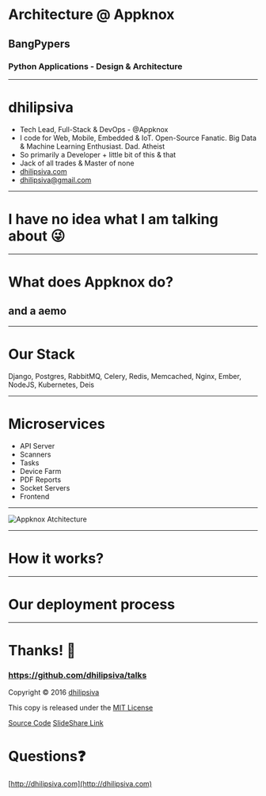<!--
$theme: gaia
template: invert
-->

# Architecture @ Appknox

## BangPypers

### Python Applications - Design & Architecture

---

# dhilipsiva
- Tech Lead, Full-Stack & DevOps - @Appknox
- I code for Web, Mobile, Embedded & IoT. Open-Source Fanatic. Big Data & Machine Learning Enthusiast. Dad. Atheist
- So primarily a Developer + little bit of this & that
- Jack of all trades & Master of none
- [dhilipsiva.com](http://dhilipsiva.com)
- [dhilipsiva@gmail.com](mailto:dhilipsiva@gmail.com)

---

# I have no idea what I am talking about :stuck_out_tongue_winking_eye:

---

# What does Appknox do?

## and a aemo

---

# Our Stack

Django, Postgres, RabbitMQ, Celery, Redis, Memcached, Nginx, Ember, NodeJS, Kubernetes, Deis

---

# Microservices

* API Server
* Scanners
* Tasks
* Device Farm
* PDF Reports
* Socket Servers
* Frontend

---

![Appknox Atchitecture](https://raw.githubusercontent.com/dhilipsiva/talks/master/assets/2016-12-17/architecture-at-appknox.jpg.png)

---

# How it works?

---

# Our deployment process

---

# Thanks! :pray:

### https://github.com/dhilipsiva/talks

Copyright &copy; 2016 [dhilipsiva](https://github.com/dhilipsiva)

This copy is released under the [MIT License](https://github.com/dhilipsiva/talks/blob/master/LICENSE)

[Source Code](https://github.com/dhilipsiva/talks/blob/master/2016-12-17-<Bangpypers>-<Python-Applications-Design-Architecture>-<Architecture-At-Appknox>.md)
[SlideShare Link](http://www.slideshare.net/dhilipsiva/slide)

# Questions:question:
[http://dhilipsiva.com](http://dhilipsiva.com)
